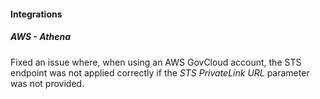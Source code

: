 
#### Integrations

##### AWS - Athena

Fixed an issue where, when using an AWS GovCloud account, the STS endpoint was not applied correctly if the *STS PrivateLink URL* parameter was not provided.
